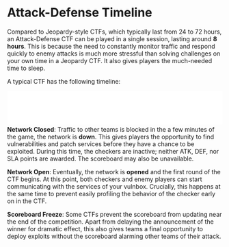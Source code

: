 # Attack-Defense Timeline

Compared to Jeopardy-style CTFs, which typically last from 24 to 72 hours,
an Attack-Defense CTF can be played in a single session, lasting around **8 hours**.
This is because the need to constantly monitor traffic and respond quickly to
enemy attacks is much more stressful than solving challenges on your own time
in a Jeopardy CTF. It also gives players the much-needed time to sleep.

A typical CTF has the following timeline:

![game timeline](timeline.svg)
**Network Closed**: Traffic to other teams is blocked in the a few
minutes of the game, the network is **down**. This gives players
the opportunity to find vulnerabilities and patch services before they have a
chance to be exploited. During this time, the checkers are inactive; neither ATK,
DEF, nor SLA points are awarded. The scoreboard may also be unavailable.

**Network Open**: Eventually, the network is **opened** and the first
round of the CTF begins. At this point, both checkers and enemy players can
start communicating with the services of your vulnbox. Crucially, this happens
at the same time to prevent easily profiling the behavior of the checker
early on in the CTF.

**Scoreboard Freeze**: Some CTFs prevent the scoreboard from updating near the
end of the competition. Apart from delaying the announcement of the winner for
dramatic effect, this also gives teams a final opportunity to deploy exploits
without the scoreboard alarming other teams of their attack.
